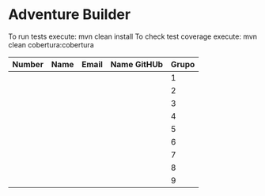 # Adventure Builder

To run tests execute: mvn clean install
To check test coverage execute: mvn clean cobertura:cobertura

|   Number   |          Name           |            Email        |   Name GitHUb  | Grupo |
| ---------- | ----------------------- | ----------------------- | ---------------| ----- |
|            |                         |                         |                |   1   |
|            |                         |                         |                |   2   |
|            |                         |                         |                |   3   |
|            |                         |                         |                |   4   |
|            |                         |                         |                |   5   |
|            |                         |                         |                |   6   |
|            |                         |                         |                |   7   |
|            |                         |                         |                |   8   |
|            |                         |                         |                |   9   |
